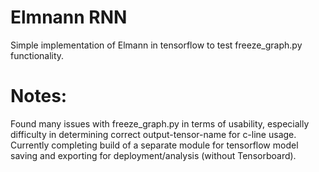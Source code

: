 # Elmnann RNN
Simple implementation of Elmann in tensorflow to test freeze_graph.py functionality. 

# Notes:
Found many issues with freeze_graph.py in terms of usability, especially difficulty in determining correct output-tensor-name for c-line usage. Currently completing build of a separate module for tensorflow model saving and exporting for deployment/analysis (without Tensorboard).
